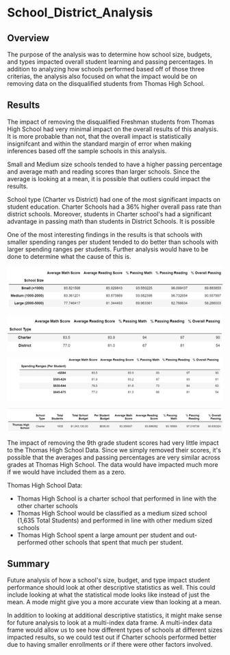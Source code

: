 # School_District_Analysis

## Overview
The purpose of the analysis was to determine how school size, budgets, and types impacted overall student learning and passing percentages. In addition to analyzing how schools performed based off of those three criterias, the analysis also focused on what the impact would be on removing data on the disqualified students from Thomas High School. 

## Results
The impact of removing the disqualified Freshman students from Thomas High School had very minimal impact on the overall results of this analysis. It is more probable than not, that the overall impact is statistically insignifcant and within the standard margin of error when making inferences based off the sample schools in this analysis.

Small and Medium size schools tended to have a higher passing percentage and average math and reading scores than larger schools. Since the average is looking at a mean, it is possible that outliers could impact the results. 

School type (Charter vs District) had one of the most significant impacts on student education. Charter Schools had a 36% higher overall pass rate than district schools. Moreover, students in Charter school's had a significant advantage in passing math than students in District Schools. It is possible

One of the most interesting findings in the results is that schools with smaller spending ranges per student tended to do better than schools with larger spending ranges per students. Further analysis would have to be done to determine what the cause of this is.

![School_Size.PNG](https://github.com/griswld2/School_District_Analysis/blob/main/Resources/School_Size.PNG)


![School_Type.PNG](https://github.com/griswld2/School_District_Analysis/blob/main/Resources/School_Type.PNG)


![Spending_Ranges_Per_Student.PNG](https://github.com/griswld2/School_District_Analysis/blob/main/Resources/Spending_Ranges_Per_Student.PNG)



![Thomas_High_School.PNG](https://github.com/griswld2/School_District_Analysis/blob/main/Resources/Thomas_High_School.PNG)

The impact of removing the 9th grade student scores had very little impact to the Thomas High School Data. Since we simply removed their scores, it's possible that the averages and passing percentages are very similar across grades at Thomas High School. The data would have impacted much more if we would have included them as a zero.

Thomas High School Data:
* Thomas High School is a charter school that performed in line with the other charter schools
* Thomas High School would be classified as a medium sized school (1,635 Total Students) and performed in line with other medium sized schools
* Thomas High School spent a large amount per student and out-performed other schools that spent that much per student.

## Summary
Future analysis of how a school's size, budget, and type impact student performance should look at other descriptive statistics as well. This could include looking at what the statistical mode looks like instead of just the mean. A mode might give you a more accurate view than looking at a mean. 

In addition to looking at additional descriptive statistics, it might make sense for future analysis to look at a multi-index data frame. A multi-index data frame would allow us to see how different types of schools at different sizes impacted results, so we could test out if Charter schools performed better due to having smaller enrollments or if there were other factors involved. 
